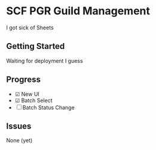 # SCF PGR Guild Management

I got sick of Sheets

## Getting Started

Waiting for deployment I guess

## Progress

- &#x2611; New UI
- &#x2611; Batch Select
- &#x2610; Batch Status Change

## Issues

None (yet)
